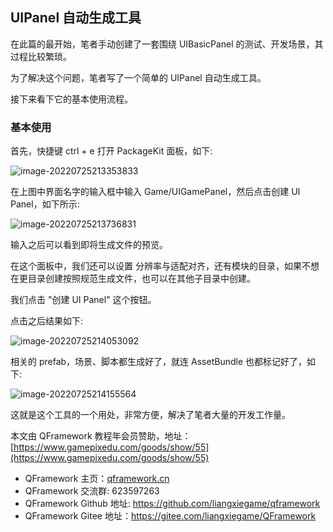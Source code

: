 ﻿## UIPanel 自动生成工具

在此篇的最开始，笔者手动创建了一套围绕 UIBasicPanel 的测试、开发场景，其过程比较繁琐。

为了解决这个问题，笔者写了一个简单的 UIPanel 自动生成工具。

接下来看下它的基本使用流程。

### 基本使用

首先，快捷键 ctrl + e 打开 PackageKit 面板，如下:

![image-20220725213353833](https://file.liangxiegame.com/12dcb73a-c255-45f4-869e-a00700d3b3c1.png)

在上图中界面名字的输入框中输入 Game/UIGamePanel，然后点击创建 UI Panel，如下所示:

![image-20220725213736831](https://file.liangxiegame.com/19dfe911-4cdd-4432-a99c-00423b38d781.png)



输入之后可以看到即将生成文件的预览。

在这个面板中，我们还可以设置 分辨率与适配对齐，还有模块的目录，如果不想在更目录创建按照规范生成文件，也可以在其他子目录中创建。

我们点击 "创建 UI Panel" 这个按钮。



点击之后结果如下:



![image-20220725214053092](https://file.liangxiegame.com/daf92af1-1e66-4b86-bf4b-e331c272570b.png)



相关的 prefab，场景、脚本都生成好了，就连 AssetBundle 也都标记好了，如下:



![image-20220725214155564](https://file.liangxiegame.com/a0a6c3e3-c4b6-4602-8b92-a47506714a98.png)

这就是这个工具的一个用处，非常方便，解决了笔者大量的开发工作量。

本文由 QFramework 教程年会员赞助，地址：[https://www.gamepixedu.com/goods/show/55](https://www.gamepixedu.com/goods/show/55)

* QFramework 主页：[qframework.cn](https://qframework.cn)
* QFramework 交流群: 623597263
* QFramework Github 地址: <https://github.com/liangxiegame/qframework>
* QFramework Gitee 地址：<https://gitee.com/liangxiegame/QFramework>